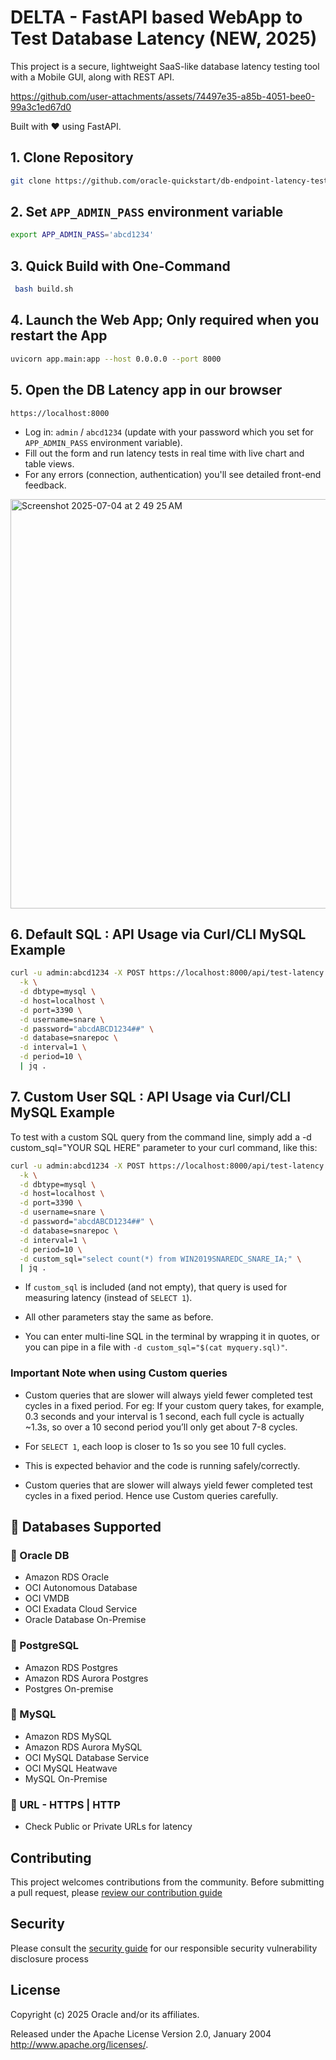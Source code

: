 # DELTA - FastAPI based WebApp to Test Database Latency (NEW, 2025)

This project is a secure, lightweight SaaS-like database latency testing tool with a Mobile GUI, along with REST API.



https://github.com/user-attachments/assets/74497e35-a85b-4051-bee0-99a3c1ed67d0



Built with ❤️ using FastAPI.  


## 1. Clone Repository ##
```bash
git clone https://github.com/oracle-quickstart/db-endpoint-latency-testing-ammeter.git && cd db-endpoint-latency-testing-ammeter/
```

## 2. Set `APP_ADMIN_PASS` environment variable ##
```bash
export APP_ADMIN_PASS='abcd1234'
```

## 3. Quick Build with One-Command ##
```bash
 bash build.sh
```

## 4. Launch the Web App; Only required when you restart the App ##
```bash
uvicorn app.main:app --host 0.0.0.0 --port 8000
```
## 5. Open the DB Latency app in our browser ##
```
https://localhost:8000
```
- Log in: `admin` / `abcd1234` (update with your password which you set for `APP_ADMIN_PASS` environment variable).
- Fill out the form and run latency tests in real time with live chart and table views.
- For any errors (connection, authentication) you'll see detailed front-end feedback.
  
<img width="655" alt="Screenshot 2025-07-04 at 2 49 25 AM" src="https://github.com/user-attachments/assets/c15b53dc-e138-4448-9777-e980db4354f0" />


## 6. Default SQL : API Usage via Curl/CLI MySQL Example ##
```bash
curl -u admin:abcd1234 -X POST https://localhost:8000/api/test-latency \
  -k \
  -d dbtype=mysql \
  -d host=localhost \
  -d port=3390 \
  -d username=snare \
  -d password="abcdABCD1234##" \
  -d database=snarepoc \
  -d interval=1 \
  -d period=10 \
  | jq .
```



## 7. Custom User SQL : API Usage via Curl/CLI MySQL Example ##

To test with a custom SQL query from the command line, simply add a -d custom_sql="YOUR SQL HERE" parameter to your curl command, like this:

```bash
curl -u admin:abcd1234 -X POST https://localhost:8000/api/test-latency \
  -k \
  -d dbtype=mysql \
  -d host=localhost \
  -d port=3390 \
  -d username=snare \
  -d password="abcdABCD1234##" \
  -d database=snarepoc \
  -d interval=1 \
  -d period=10 \
  -d custom_sql="select count(*) from WIN2019SNAREDC_SNARE_IA;" \
  | jq .
```

- If `custom_sql` is included (and not empty), that query is used for measuring latency (instead of `SELECT 1`).

- All other parameters stay the same as before.

- You can enter multi-line SQL in the terminal by wrapping it in quotes, or you can pipe in a file with `-d custom_sql="$(cat myquery.sql)"`.

### Important Note when using Custom queries ###
- Custom queries that are slower will always yield fewer completed test cycles in a fixed period. For eg: If your custom query takes, for example, 0.3 seconds and your interval is 1 second, each full cycle is actually ~1.3s, so over a 10 second period you’ll only get about 7-8 cycles.
  
- For `SELECT 1`, each loop is closer to 1s so you see 10 full cycles.
  
- This is expected behavior and the code is running safely/correctly.
  
- Custom queries that are slower will always yield fewer completed test cycles in a fixed period. Hence use Custom queries carefully.

##  🔌 Databases Supported

### 📌 Oracle DB  
- Amazon RDS Oracle
- OCI Autonomous Database
- OCI VMDB
- OCI Exadata Cloud Service
- Oracle Database On-Premise

### 📌 PostgreSQL
- Amazon RDS Postgres
- Amazon RDS Aurora Postgres
- Postgres On-premise 

### 📌 MySQL  
- Amazon RDS MySQL
- Amazon RDS Aurora MySQL
- OCI MySQL Database Service
- OCI MySQL Heatwave
- MySQL On-Premise

### 📌 URL - HTTPS | HTTP 
- Check Public or Private URLs for latency

## Contributing

This project welcomes contributions from the community. Before submitting a pull request, please [review our contribution guide](./CONTRIBUTING.md)

## Security

Please consult the [security guide](./SECURITY.md) for our responsible security vulnerability disclosure process

## License

Copyright (c) 2025 Oracle and/or its affiliates.

Released under the Apache License Version 2.0, January 2004
<http://www.apache.org/licenses/>.
